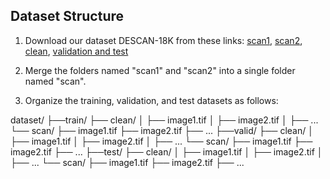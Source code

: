 ## Dataset Structure

1. Download our dataset DESCAN-18K from these links:  [scan1](https://drive.google.com/file/d/1Uanl0NPtVxVOwGb3yzGviopW-j0Gktc6/view?usp=sharing), [scan2](https://drive.google.com/file/d/16DxzIizRdxzrul1T-dgoIzhDn9szFpvK/view?usp=sharing), [clean](https://drive.google.com/file/d/1uB8rFMOjokdYz2ynSPHnxqgqpOAEW707/view?usp=sharing), [validation and test](https://drive.google.com/file/d/12txQIib3ycHcl4f8DscziVtRdN0qZZw1/view?usp=sharing)

2. Merge the folders named "scan1" and "scan2" into a single folder named "scan".

3. Organize the training, validation, and test datasets as follows:

dataset/
├──train/
    ├── clean/
    │   ├── image1.tif
    │   ├── image2.tif
    │   ├── ...
    └── scan/
        ├── image1.tif
        ├── image2.tif
        ├── ...
├──valid/
    ├── clean/
    │   ├── image1.tif
    │   ├── image2.tif
    │   ├── ...
    └── scan/
        ├── image1.tif
        ├── image2.tif
        ├── ...
├──test/
    ├── clean/
    │   ├── image1.tif
    │   ├── image2.tif
    │   ├── ...
    └── scan/
        ├── image1.tif
        ├── image2.tif
        ├── ...
